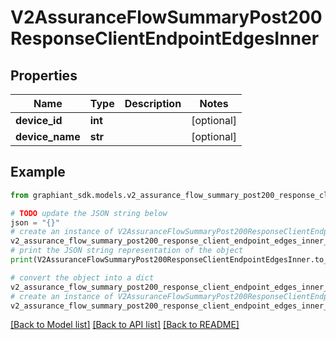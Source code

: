 # V2AssuranceFlowSummaryPost200ResponseClientEndpointEdgesInner


## Properties

Name | Type | Description | Notes
------------ | ------------- | ------------- | -------------
**device_id** | **int** |  | [optional] 
**device_name** | **str** |  | [optional] 

## Example

```python
from graphiant_sdk.models.v2_assurance_flow_summary_post200_response_client_endpoint_edges_inner import V2AssuranceFlowSummaryPost200ResponseClientEndpointEdgesInner

# TODO update the JSON string below
json = "{}"
# create an instance of V2AssuranceFlowSummaryPost200ResponseClientEndpointEdgesInner from a JSON string
v2_assurance_flow_summary_post200_response_client_endpoint_edges_inner_instance = V2AssuranceFlowSummaryPost200ResponseClientEndpointEdgesInner.from_json(json)
# print the JSON string representation of the object
print(V2AssuranceFlowSummaryPost200ResponseClientEndpointEdgesInner.to_json())

# convert the object into a dict
v2_assurance_flow_summary_post200_response_client_endpoint_edges_inner_dict = v2_assurance_flow_summary_post200_response_client_endpoint_edges_inner_instance.to_dict()
# create an instance of V2AssuranceFlowSummaryPost200ResponseClientEndpointEdgesInner from a dict
v2_assurance_flow_summary_post200_response_client_endpoint_edges_inner_from_dict = V2AssuranceFlowSummaryPost200ResponseClientEndpointEdgesInner.from_dict(v2_assurance_flow_summary_post200_response_client_endpoint_edges_inner_dict)
```
[[Back to Model list]](../README.md#documentation-for-models) [[Back to API list]](../README.md#documentation-for-api-endpoints) [[Back to README]](../README.md)


